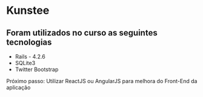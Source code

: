 # Kunstee
## Foram utilizados no curso as seguintes tecnologias

- Rails - 4.2.6
- SQLite3
- Twitter Bootstrap

Próximo passo: Utilizar ReactJS ou AngularJS para melhora do Front-End da aplicação
